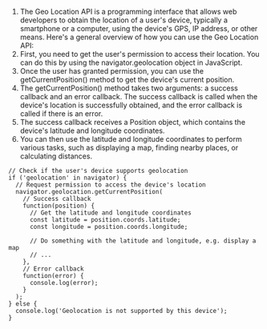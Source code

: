 1. The Geo Location API is a programming interface that allows web developers to obtain the location of a user's device, typically a smartphone or a computer, using the device's GPS, IP address, or other means. Here's a general overview of how you can use the Geo Location API:
2. First, you need to get the user's permission to access their location. You can do this by using the navigator.geolocation object in JavaScript.
3. Once the user has granted permission, you can use the getCurrentPosition() method to get the device's current position.
4. The getCurrentPosition() method takes two arguments: a success callback and an error callback. The success callback is called when the device's location is successfully obtained, and the error callback is called if there is an error.
5. The success callback receives a Position object, which contains the device's latitude and longitude coordinates.
6. You can then use the latitude and longitude coordinates to perform various tasks, such as displaying a map, finding nearby places, or calculating distances.
```
// Check if the user's device supports geolocation
if ('geolocation' in navigator) {
  // Request permission to access the device's location
  navigator.geolocation.getCurrentPosition(
    // Success callback
    function(position) {
      // Get the latitude and longitude coordinates
      const latitude = position.coords.latitude;
      const longitude = position.coords.longitude;
      
      // Do something with the latitude and longitude, e.g. display a map
      // ...
    },
    // Error callback
    function(error) {
      console.log(error);
    }
  );
} else {
  console.log('Geolocation is not supported by this device');
}
```
